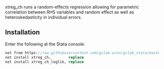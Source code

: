 xtreg_ch runs a random-effects regression allowing for parametric correlation 
between RHS variables and random effect as well as heteroskedasticity in 
individual errors.

## Installation

Enter the following at the Stata console.

```stata
net from https://raw.githubusercontent.com/gslab-econ/gslab_stata/master/xtreg_ch/ado
net install xtreg_ch,        replace               
net install xtreg_ch_loglik, replace            
```